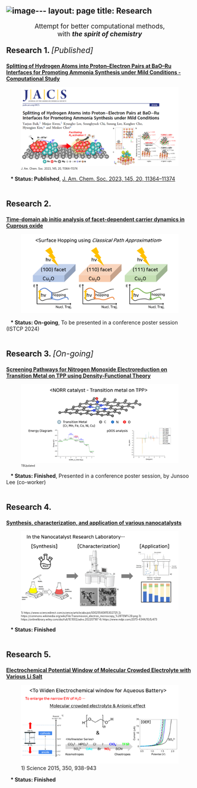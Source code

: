 ![image](https://github.com/user-attachments/assets/3224d12f-779d-4e01-a90f-534f272527f2)---
layout: page
title: Research
---

<p class="message" style="text-align: center; font-size: 125%;">
  Attempt for better computational methods,<br>
  with <strong><i>the spirit of chemistry</i></strong>
</p>

<!--===========================================-->

<p style="font-size: 150%;">
      <strong>Research 1. </strong><i>[Published]</i>
</p>

<a href="https://minjaekwen.github.io/research1">
  <strong>Splitting of Hydrogen Atoms into Proton–Electron Pairs at BaO–Ru Interfaces for Promoting Ammonia Synthesis under Mild Conditions - Computational Study</strong>
</a>
<figure>
  <a href="https://minjaekwen.github.io/research1">
    <img src="/images/R1_full.png" style="max-width:100%; height:auto;" />
  </a>
  <figcaption style="font-size:50%;">J. Am. Chem. Soc. 2023, 145, 20, 11364–11374</figcaption>
</figure>
  
&nbsp;&nbsp;&nbsp;<strong>* Status: Published</strong>, <a href="https://pubs.acs.org/doi/full/10.1021/jacs.3c02529">J. Am. Chem. Soc. 2023, 145, 20, 11364–11374</a>

<!--===========================================-->
<p style="font-size: 150%;">
      <br><strong>Research 2. </strong>
</p>

<a href="https://minjaekwen.github.io/research2">
  <strong>Time-domain ab initio analysis of facet-dependent carrier dynamics in Cuprous oxide</strong>
</a>

<figure>
  <a href="https://minjaekwen.github.io/research2">
    <img src="/images/R2_full.png" style="max-width:100%; height:auto;" />
  </a>
</figure>
&nbsp;&nbsp;&nbsp;<strong>* Status: On-going</strong>, To be presented in a conference poster session (ISTCP 2024)

<!--===========================================-->
<p style="font-size: 150%;">
      <br><strong>Research 3. </strong><i>[On-going]</i>
</p>

<a href="https://minjaekwen.github.io/research3">
  <strong>Screening Pathways for Nitrogen Monoxide Electroreduction on Transition Metal on
TPP using Density-Functional Theory</strong>
</a>

<figure>
  <a href="https://minjaekwen.github.io/research3">
    <img src="/images/R3_full.png" style="max-width:100%; height:auto;" />
  </a>
  <figcaption style="font-size:50%;">TBUpdated</figcaption>
</figure>

&nbsp;&nbsp;&nbsp;<strong>* Status: Finished</strong>, Presented in a conference poster session, by Junsoo Lee (co-worker)

<!--===========================================-->
<p style="font-size: 150%;">
      <br><strong>Research 4. </strong>
</p>

<a href="https://minjaekwen.github.io/research4">
  <strong>Synthesis, characterization, and application of various nanocatalysts</strong>
</a>

<figure>
  <a href="https://minjaekwen.github.io/research4">
    <img src="/images/R4_full.png" style="max-width:100%; height:auto;" />
  </a>
  <figcaption style="font-size:50%;">1) https://www.sciencedirect.com/science/article/abs/pii/S0025540815302725 2) https://commons.wikimedia.org/wiki/File:Transmission_electron_microscopy_%28TEM%29.png 3) https://onlinelibrary.wiley.com/doi/full/10.1002/advs.202207187 4) https://www.mdpi.com/2073-4344/10/5/473</figcaption>
</figure>

&nbsp;&nbsp;&nbsp;<strong>* Status: Finished</strong>

<!--===========================================-->
<p style="font-size: 150%;">
      <br><strong>Research 5. </strong>
</p>

<a href="https://minjaekwen.github.io/research5">
  <strong>Electrochemical Potential Window of Molecular Crowded Electrolyte with Various Li
Salt</strong>
</a>
<!--<p align="center" style="max-width:100%; height:auto; margin-top:-10px;">-->
<figure>
  <a href="https://minjaekwen.github.io/research5">
    <img src="/images/R5_full.png" style="max-width:100%; height:auto;" />
  </a>
  <figcaption sytle="font-size:50%;">1) Science 2015, 350, 938-943</figcaption>
</figure>
&nbsp;&nbsp;&nbsp;<strong>* Status: Finished</strong>

<!--
<div style="max-width:30%; height:auto; border:2px solid black; float:left; margin-right:30px; margin-bottom:10px;">
  <a href="https://minjaekwen.github.io/research1">
    <img src="/images/R1_TN.png" style="width:200px; height:160px;" />
  </a>
</div>
<p style="max-width:100%; height:auto; font-size: 120%">
  <a href="https://minjaekwen.github.io/research1">
    <strong>Splitting of Hydrogen Atoms into Proton–Electron Pairs at BaO–Ru Interfaces for Promoting Ammonia Synthesis under Mild Conditions - Computational Study</strong>
  </a>
</p>
-->
<!--
* [normalize.css](http://necolas.github.io/normalize.css/), a modern, HTML5-ready alternative to CSS resets.
* [Font Awesome](https://fontawesome.com/v4.7.0/), the iconic font and CSS toolkit.
* [Hover.css](http://ianlunn.github.io/Hover/), a collection of CSS3 powered hover effects. 

Celeste is <i class="fa fa-code"></i> with <i class="fa fa-heart"></i> by [@nicoelayda](https://github.com/nicoelayda). Learn more and contribute on [GitHub](https://github.com/nicoelayda/celeste).

Thanks for reading!-->

